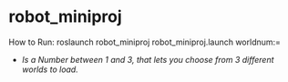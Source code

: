 # robot_miniproj
How to Run:
roslaunch robot_miniproj robot_miniproj.launch worldnum:= <i>

* <i> Is a Number between 1 and 3, that lets you choose from 3 different worlds to load. 
